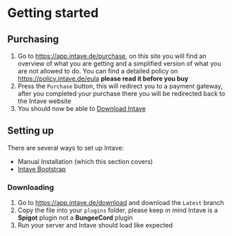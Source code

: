 # Getting started

## Purchasing

1. Go to https://app.intave.de/purchase, on this site you will find an overview of what you are getting and a simplified
   version of what you are not allowed to do. You can find a detailed policy on https://policy.intave.de/eula
   **please read it before you buy**
2. Press the `Purchase` button, this will redirect you to a payment gateway, after you completed your purchase there you
   will be redirected back to the Intave website
3. You should now be able to <a href="/guide/i01-getting-started.html#setting-up-intave">Download Intave</a>

## Setting up

There are several ways to set up Intave:

* Manual Installation (which this section covers)
* <a href="/guide/i02-bootstrap.html">Intave Bootstrap</a>

### Downloading

1. Go to https://app.intave.de/download and download the `Latest` branch
2. Copy the file into your `plugins` folder, please keep in mind Intave is a **Spigot** plugin not a **BungeeCord**
   plugin
3. Run your server and Intave should load like expected